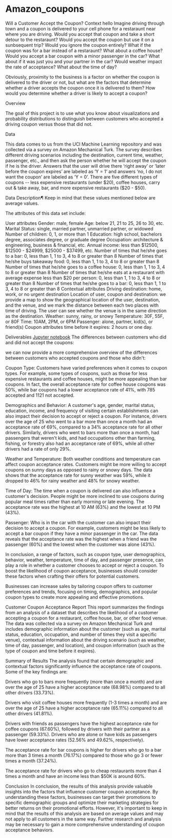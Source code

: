 # Amazon_coupons


Will a Customer Accept the Coupon?
Context
hello
Imagine driving through town and a coupon is delivered to your cell phone for a restaraunt near where you are driving. Would you accept that coupon and take a short detour to the restaraunt? Would you accept the coupon but use it on a sunbsequent trip? Would you ignore the coupon entirely? What if the coupon was for a bar instead of a restaraunt? What about a coffee house? Would you accept a bar coupon with a minor passenger in the car? What about if it was just you and your partner in the car? Would weather impact the rate of acceptance? What about the time of day?

Obviously, proximity to the business is a factor on whether the coupon is delivered to the driver or not, but what are the factors that determine whether a driver accepts the coupon once it is delivered to them? How would you determine whether a driver is likely to accept a coupon?

Overview

The goal of this project is to use what you know about visualizations and probability distributions to distinguish between customers who accepted a driving coupon versus those that did not.

Data

This data comes to us from the UCI Machine Learning repository and was collected via a survey on Amazon Mechanical Turk. The survey describes different driving scenarios including the destination, current time, weather, passenger, etc., and then ask the person whether he will accept the coupon if he is the driver. Answers that the user will drive there ‘right away’ or ‘later before the coupon expires’ are labeled as ‘Y = 1’ and answers ‘no, I do not want the coupon’ are labeled as ‘Y = 0’. There are five different types of coupons -- less expensive restaurants (under $20), coffee houses, carry out & take away, bar, and more expensive restaurants ($20 - $50). 


Data Description¶
Keep in mind that these values mentioned below are average values.

The attributes of this data set include:

User attributes
Gender: male, female
Age: below 21, 21 to 25, 26 to 30, etc.
Marital Status: single, married partner, unmarried partner, or widowed
Number of children: 0, 1, or more than 1
Education: high school, bachelors degree, associates degree, or graduate degree
Occupation: architecture & engineering, business & financial, etc.
Annual income: less than $12500, $12500 - $24999, $25000 - $37499, etc.
Number of times that he/she goes to a bar: 0, less than 1, 1 to 3, 4 to 8 or greater than 8
Number of times that he/she buys takeaway food: 0, less than 1, 1 to 3, 4 to 8 or greater than 8
Number of times that he/she goes to a coffee house: 0, less than 1, 1 to 3, 4 to 8 or greater than 8
Number of times that he/she eats at a restaurant with average expense less than $20 per person: 0, less than 1, 1 to 3, 4 to 8 or greater than 8
Number of times that he/she goes to a bar: 0, less than 1, 1 to 3, 4 to 8 or greater than 8
Contextual attributes
Driving destination: home, work, or no urgent destination
Location of user, coupon and destination: we provide a map to show the geographical location of the user, destination, and the venue, and we mark the distance between each two places with time of driving. The user can see whether the venue is in the same direction as the destination.
Weather: sunny, rainy, or snowy
Temperature: 30F, 55F, or 80F
Time: 10AM, 2PM, or 6PM
Passenger: alone, partner, kid(s), or friend(s)
Coupon attributes
time before it expires: 2 hours or one day.

Deliverables
 [Jupyter notebook](https://github.com/ZERARKAH/Amazon_coupons/blob/da30e4371936c06cc978ae41f135aadb3d0f6969/prompt.ipynb)
The differences between customers who did and did not accept the coupons:

we can now provide a more comprehensive overview of the differences between customers who accepted coupons and those who didn't:

Coupon Type: Customers have varied preferences when it comes to coupon types. For example, some types of coupons, such as those for less expensive restaurants and coffee houses, might be more appealing than bar coupons. In fact, the overall acceptance rate for coffee house coupons was 50%, while bar coupons had a lower acceptance rate of 41%, with 785 accepted and 1121 not accepted.

Demographics and Behavior: A customer's age, gender, marital status, education, income, and frequency of visiting certain establishments can also impact their decision to accept or reject a coupon. For instance, drivers over the age of 25 who went to a bar more than once a month had an acceptance rate of 69%, compared to a 34% acceptance rate for all other drivers. Similarly, drivers who went to bars more than once a month, had passengers that weren't kids, and had occupations other than farming, fishing, or forestry also had an acceptance rate of 69%, while all other drivers had a rate of only 29%.

Weather and Temperature: Both weather conditions and temperature can affect coupon acceptance rates. Customers might be more willing to accept coupons on sunny days as opposed to rainy or snowy days. The data shows that the acceptance rate for sunny weather was 59%, while it dropped to 46% for rainy weather and 48% for snowy weather.

Time of Day: The time when a coupon is delivered can also influence a customer's decision. People might be more inclined to use coupons during popular meal times rather than early morning or late evening. The acceptance rate was the highest at 10 AM (63%) and the lowest at 10 PM (43%).

Passenger: Who is in the car with the customer can also impact their decision to accept a coupon. For example, customers might be less likely to accept a bar coupon if they have a minor passenger in the car. The data reveals that the acceptance rate was the highest when a friend was the passenger (60%) and the lowest when the customer was alone (43%).

In conclusion, a range of factors, such as coupon type, user demographics, behavior, weather, temperature, time of day, and passenger presence, can play a role in whether a customer chooses to accept or reject a coupon. To boost the likelihood of coupon acceptance, businesses should consider these factors when crafting their offers for potential customers.

Businesses can increase sales by tailoring coupon offers to customer preferences and trends, focusing on timing, demographics, and popular coupon types to create more appealing and effective promotions.



Customer Coupon Acceptance Report
This report summarizes the findings from an analysis of a dataset that describes the likelihood of a customer accepting a coupon for a restaurant, coffee house, bar, or other food venue. The data was collected via a survey on Amazon Mechanical Turk and includes demographic information about the customer (such as age, marital status, education, occupation, and number of times they visit a specific venue), contextual information about the driving scenario (such as weather, time of day, passenger, and location), and coupon information (such as the type of coupon and time before it expires).

Summary of Results
The analysis found that certain demographic and contextual factors significantly influence the acceptance rate of coupons. Some of the key findings are:

Drivers who go to bars more frequently (more than once a month) and are over the age of 25 have a higher acceptance rate (68.98%) compared to all other drivers (33.73%).

Drivers who visit coffee houses more frequently (1-3 times a month) and are over the age of 25 have a higher acceptance rate (65.11%) compared to all other drivers (41.81%).

Drivers with friends as passengers have the highest acceptance rate for coffee coupons (67.60%), followed by drivers with their partner as a passenger (59.33%). Drivers who are alone or have kids as passengers have lower acceptance rates (52.56% and 49.62%, respectively).

The acceptance rate for bar coupons is higher for drivers who go to a bar more than 3 times a month (76.17%) compared to those who go 3 or fewer times a month (37.24%).

The acceptance rate for drivers who go to cheap restaurants more than 4 times a month and have an income less than $50K is around 60%.

Conclusion
In conclusion, the results of this analysis provide valuable insights into the factors that influence customer coupon acceptance. By understanding these factors, businesses can target their promotions to specific demographic groups and optimize their marketing strategies for better returns on their promotional efforts. However, it's important to keep in mind that the results of this analysis are based on average values and may not apply to all customers in the same way. Further research and analysis may be necessary to gain a more comprehensive understanding of coupon acceptance behaviors.